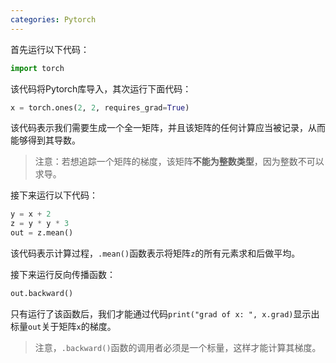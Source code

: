 ```yaml
---
categories: Pytorch
---
```


首先运行以下代码：

```python
import torch
```

该代码将Pytorch库导入，其次运行下面代码：

```python
x = torch.ones(2, 2, requires_grad=True)
```

该代码表示我们需要生成一个全一矩阵，并且该矩阵的任何计算应当被记录，从而能够得到其导数。

> 注意：若想追踪一个矩阵的梯度，该矩阵**不能为整数类型**，因为整数不可以求导。

接下来运行以下代码：

```python
y = x + 2
z = y * y * 3
out = z.mean()
```

该代码表示计算过程，`.mean()`函数表示将矩阵`z`的所有元素求和后做平均。

接下来运行反向传播函数：

```python
out.backward()
```

只有运行了该函数后，我们才能通过代码`print("grad of x: ", x.grad)`显示出标量`out`关于矩阵`x`的梯度。

> 注意，`.backward()`函数的调用者必须是一个标量，这样才能计算其梯度。